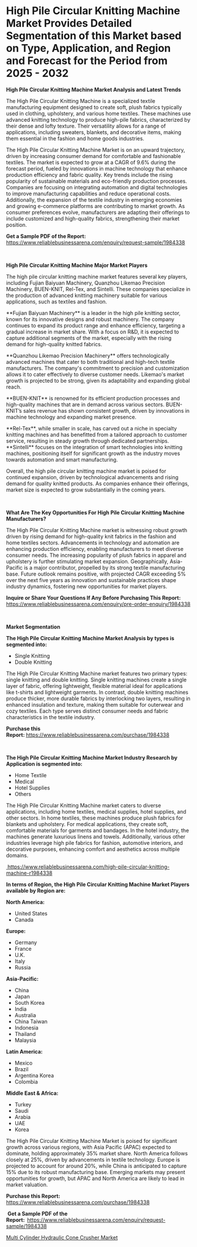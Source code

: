 <p><h1>High Pile Circular Knitting Machine Market Provides Detailed Segmentation of this Market based on Type, Application, and Region and Forecast for the Period from 2025 - 2032</h1></p><p><strong>High Pile Circular Knitting Machine Market Analysis and Latest Trends</strong></p>
<p><p>The High Pile Circular Knitting Machine is a specialized textile manufacturing equipment designed to create soft, plush fabrics typically used in clothing, upholstery, and various home textiles. These machines use advanced knitting technology to produce high-pile fabrics, characterized by their dense and lofty texture. Their versatility allows for a range of applications, including sweaters, blankets, and decorative items, making them essential in the fashion and home goods industries.</p><p>The High Pile Circular Knitting Machine Market is on an upward trajectory, driven by increasing consumer demand for comfortable and fashionable textiles. The market is expected to grow at a CAGR of 9.6% during the forecast period, fueled by innovations in machine technology that enhance production efficiency and fabric quality. Key trends include the rising popularity of sustainable materials and eco-friendly production processes. Companies are focusing on integrating automation and digital technologies to improve manufacturing capabilities and reduce operational costs. Additionally, the expansion of the textile industry in emerging economies and growing e-commerce platforms are contributing to market growth. As consumer preferences evolve, manufacturers are adapting their offerings to include customized and high-quality fabrics, strengthening their market position.</p></p>
<p><strong>Get a Sample PDF of the Report:&nbsp;</strong> <a href="https://www.reliablebusinessarena.com/enquiry/request-sample/1984338?utm_campaign=1948&utm_medium=2&utm_source=Github&utm_content=ia&utm_term=20022025&utm_id=high-pile-circular-knitting-machine">https://www.reliablebusinessarena.com/enquiry/request-sample/1984338</a></p>
<p>&nbsp;</p>
<p><strong>High Pile Circular Knitting Machine Major Market Players</strong></p>
<p><p>The high pile circular knitting machine market features several key players, including Fujian Baiyuan Machinery, Quanzhou Likemao Precision Machinery, BUEN-KNIT, Rel-Tex, and Sintelli. These companies specialize in the production of advanced knitting machinery suitable for various applications, such as textiles and fashion.</p><p>**Fujian Baiyuan Machinery** is a leader in the high pile knitting sector, known for its innovative designs and robust machinery. The company continues to expand its product range and enhance efficiency, targeting a gradual increase in market share. With a focus on R&D, it is expected to capture additional segments of the market, especially with the rising demand for high-quality knitted fabrics.</p><p>**Quanzhou Likemao Precision Machinery** offers technologically advanced machines that cater to both traditional and high-tech textile manufacturers. The company's commitment to precision and customization allows it to cater effectively to diverse customer needs. Likemao's market growth is projected to be strong, given its adaptability and expanding global reach.</p><p>**BUEN-KNIT** is renowned for its efficient production processes and high-quality machines that are in demand across various sectors. BUEN-KNIT’s sales revenue has shown consistent growth, driven by innovations in machine technology and expanding market presence.</p><p>**Rel-Tex**, while smaller in scale, has carved out a niche in specialty knitting machines and has benefitted from a tailored approach to customer service, resulting in steady growth through dedicated partnerships. **Sintelli** focuses on the integration of smart technologies into knitting machines, positioning itself for significant growth as the industry moves towards automation and smart manufacturing.</p><p>Overall, the high pile circular knitting machine market is poised for continued expansion, driven by technological advancements and rising demand for quality knitted products. As companies enhance their offerings, market size is expected to grow substantially in the coming years.</p></p>
<p>&nbsp;</p>
<p><strong>What Are The Key Opportunities For High Pile Circular Knitting Machine Manufacturers?</strong></p>
<p><p>The High Pile Circular Knitting Machine market is witnessing robust growth driven by rising demand for high-quality knit fabrics in the fashion and home textiles sectors. Advancements in technology and automation are enhancing production efficiency, enabling manufacturers to meet diverse consumer needs. The increasing popularity of plush fabrics in apparel and upholstery is further stimulating market expansion. Geographically, Asia-Pacific is a major contributor, propelled by its strong textile manufacturing base. Future outlook remains positive, with projected CAGR exceeding 5% over the next five years as innovation and sustainable practices shape industry dynamics, fostering new opportunities for market players.</p></p>
<p><strong>Inquire or Share Your Questions If Any Before Purchasing This Report:</strong> <a href="https://www.reliablebusinessarena.com/enquiry/pre-order-enquiry/1984338?utm_campaign=1948&utm_medium=2&utm_source=Github&utm_content=ia&utm_term=20022025&utm_id=high-pile-circular-knitting-machine">https://www.reliablebusinessarena.com/enquiry/pre-order-enquiry/1984338</a></p>
<p>&nbsp;</p>
<p><strong>Market Segmentation</strong></p>
<p><strong>The High Pile Circular Knitting Machine Market Analysis by types is segmented into:</strong></p>
<p><ul><li>Single Knitting</li><li>Double Knitting</li></ul></p>
<p><p>The High Pile Circular Knitting Machine market features two primary types: single knitting and double knitting. Single knitting machines create a single layer of fabric, offering lightweight, flexible material ideal for applications like t-shirts and lightweight garments. In contrast, double knitting machines produce thicker, more durable fabrics by interlocking two layers, resulting in enhanced insulation and texture, making them suitable for outerwear and cozy textiles. Each type serves distinct consumer needs and fabric characteristics in the textile industry.</p></p>
<p><strong>Purchase this Report:&nbsp;</strong><a href="https://www.reliablebusinessarena.com/purchase/1984338?utm_campaign=1948&utm_medium=2&utm_source=Github&utm_content=ia&utm_term=20022025&utm_id=high-pile-circular-knitting-machine">https://www.reliablebusinessarena.com/purchase/1984338</a></p>
<p>&nbsp;</p>
<p><strong>The High Pile Circular Knitting Machine Market Industry Research by Application is segmented into:</strong></p>
<p><ul><li>Home Textile</li><li>Medical</li><li>Hotel Supplies</li><li>Others</li></ul></p>
<p><p>The High Pile Circular Knitting Machine market caters to diverse applications, including home textiles, medical supplies, hotel supplies, and other sectors. In home textiles, these machines produce plush fabrics for blankets and upholstery. For medical applications, they create soft, comfortable materials for garments and bandages. In the hotel industry, the machines generate luxurious linens and towels. Additionally, various other industries leverage high pile fabrics for fashion, automotive interiors, and decorative purposes, enhancing comfort and aesthetics across multiple domains.</p></p>
<p><a href="https://www.reliablebusinessarena.com/high-pile-circular-knitting-machine-r1984338?utm_campaign=1948&utm_medium=2&utm_source=Github&utm_content=ia&utm_term=20022025&utm_id=high-pile-circular-knitting-machine">&nbsp;https://www.reliablebusinessarena.com/high-pile-circular-knitting-machine-r1984338</a></p>
<p><strong>In terms of Region, the High Pile Circular Knitting Machine Market Players available by Region are:</strong></p>
<p>
    <p> <strong> North America: </strong>
        <ul>
            <li>United States</li>
            <li>Canada</li>
        </ul>
        </p> 
    <p> <strong> Europe: </strong>
        <ul>
            <li>Germany</li>
            <li>France</li>
            <li>U.K.</li>
            <li>Italy</li>
            <li>Russia</li>
        </ul>
        </p> 
    <p> <strong> Asia-Pacific: </strong>
        <ul>
            <li>China</li>
            <li>Japan</li>
            <li>South Korea</li>
            <li>India</li>
            <li>Australia</li>
            <li>China Taiwan</li>
            <li>Indonesia</li>
            <li>Thailand</li>
            <li>Malaysia</li>
        </ul>
        </p> 
    <p> <strong> Latin America: </strong>
        <ul>
            <li>Mexico</li>
            <li>Brazil</li>
            <li>Argentina Korea</li>
            <li>Colombia</li>
        </ul>
        </p> 
    <p> <strong> Middle East & Africa: </strong>
        <ul>
            <li>Turkey</li>
            <li>Saudi</li>
            <li>Arabia</li>
            <li>UAE</li>
            <li>Korea</li>
        </ul>
    </p>
    </p>
<p><p>The High Pile Circular Knitting Machine Market is poised for significant growth across various regions, with Asia Pacific (APAC) expected to dominate, holding approximately 35% market share. North America follows closely at 25%, driven by advancements in textile technology. Europe is projected to account for around 20%, while China is anticipated to capture 15% due to its robust manufacturing base. Emerging markets may present opportunities for growth, but APAC and North America are likely to lead in market valuation.</p></p>
<p><strong>Purchase this Report: </strong><a href="https://www.reliablebusinessarena.com/purchase/1984338?utm_campaign=1948&utm_medium=2&utm_source=Github&utm_content=ia&utm_term=20022025&utm_id=high-pile-circular-knitting-machine">https://www.reliablebusinessarena.com/purchase/1984338</a></p>
<p>&nbsp;<strong>Get a Sample PDF of the Report:&nbsp;&nbsp;</strong><a href="https://www.reliablebusinessarena.com/enquiry/request-sample/1984338?utm_campaign=1948&utm_medium=2&utm_source=Github&utm_content=ia&utm_term=20022025&utm_id=high-pile-circular-knitting-machine">https://www.reliablebusinessarena.com/enquiry/request-sample/1984338</a></p>
<p><strong></strong></p>
<p><p><a href="https://github.com/rahu1506/Market-Research-Report-List-6/blob/main/multi-cylinder-hydraulic-cone-crusher-market.md?utm_campaign=1948&utm_medium=2&utm_source=Github&utm_content=ia&utm_term=20022025&utm_id=high-pile-circular-knitting-machine">Multi Cylinder Hydraulic Cone Crusher Market</a></p></p>